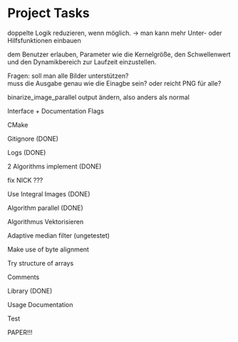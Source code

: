 # Project Tasks


doppelte Logik reduzieren, wenn möglich.
→ man kann mehr Unter- oder Hilfsfunktionen einbauen


dem Benutzer erlauben, Parameter wie die Kernelgröße, den Schwellenwert und den Dynamikbereich zur Laufzeit einzustellen.

Fragen: soll man alle Bilder unterstützen?  
muss die Ausgabe genau wie die Einagbe sein? oder reicht PNG für alle?


binarize_image_parallel output ändern, also anders als normal

Interface + Documentation
Flags 



CMake  

Gitignore (DONE)

Logs (DONE)

2 Algorithms implement (DONE)

fix NICK ???

Use Integral Images (DONE)

Algorithm parallel (DONE)

Algorithmus Vektorisieren

Adaptive median filter (ungetestet)

Make use of byte alignment

Try structure of arrays

Comments

Library (DONE)

Usage Documentation  

Test 

PAPER!!!